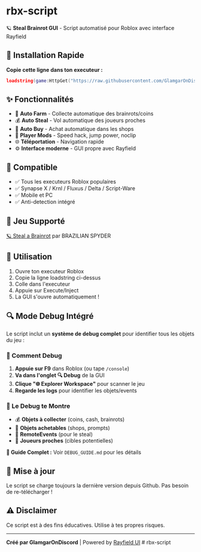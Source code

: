 # rbx-script

🪐 **Steal Brainrot GUI** - Script automatisé pour Roblox avec interface Rayfield

## 🚀 Installation Rapide

**Copie cette ligne dans ton executeur :**

```lua
loadstring(game:HttpGet("https://raw.githubusercontent.com/GlamgarOnDiscord/rbx-script/main/steal_brainrot.lua"))()
```

## ✨ Fonctionnalités

- 🤖 **Auto Farm** - Collecte automatique des brainrots/coins
- 💰 **Auto Steal** - Vol automatique des joueurs proches  
- 🛒 **Auto Buy** - Achat automatique dans les shops
- 🏃 **Player Mods** - Speed hack, jump power, noclip
- 🌐 **Téléportation** - Navigation rapide
- ⚙️ **Interface moderne** - GUI propre avec Rayfield

## 🎯 Compatible

- ✅ Tous les executeurs Roblox populaires
- ✅ Synapse X / Krnl / Fluxus / Delta / Script-Ware
- ✅ Mobile et PC
- ✅ Anti-detection intégré

## 📱 Jeu Supporté

[🪐 Steal a Brainrot](https://www.roblox.com/fr/games/109983668079237/Steal-a-Brainrot) par BRAZILIAN SPYDER

## 🔧 Utilisation

1. Ouvre ton executeur Roblox
2. Copie la ligne loadstring ci-dessus
3. Colle dans l'executeur
4. Appuie sur Execute/Inject
5. La GUI s'ouvre automatiquement !

## 🔍 Mode Debug Intégré

Le script inclut un **système de debug complet** pour identifier tous les objets du jeu :

### 📂 Comment Debug
1. **Appuie sur F9** dans Roblox (ou tape `/console`)
2. **Va dans l'onglet 🔍 Debug** de la GUI
3. **Clique "🌐 Explorer Workspace"** pour scanner le jeu
4. **Regarde les logs** pour identifier les objets/events

### 🎯 Le Debug te Montre
- 💰 **Objets à collecter** (coins, cash, brainrots)
- 🛒 **Objets achetables** (shops, prompts)  
- 📡 **RemoteEvents** (pour le steal)
- 👤 **Joueurs proches** (cibles potentielles)

**📖 Guide Complet :** Voir `DEBUG_GUIDE.md` pour les détails

## 📝 Mise à jour

Le script se charge toujours la dernière version depuis Github. Pas besoin de re-télécharger !

## ⚠️ Disclaimer

Ce script est à des fins éducatives. Utilise à tes propres risques.

---

**Créé par GlamgarOnDiscord** | Powered by [Rayfield UI](https://docs.sirius.menu/rayfield)
#   r b x - s c r i p t 
 
 